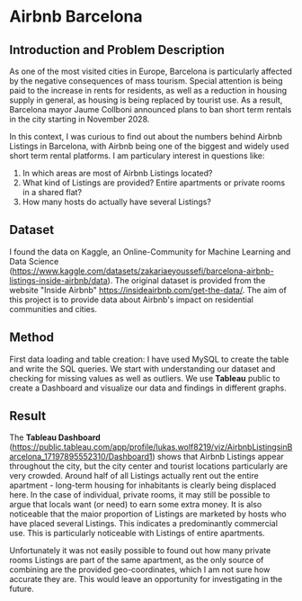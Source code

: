# Airbnb Barcelona

## Introduction and Problem Description
As one of the most visited cities in Europe, Barcelona is particularly affected by the negative consequences of mass tourism. Special attention is being paid to the increase in rents for residents, as well as a reduction in housing supply in general, as housing is being replaced by tourist use. As a result, Barcelona mayor Jaume Collboni announced plans to ban short term rentals in the city starting in November 2028.

In this context, I was curious to find out about the numbers behind Airbnb Listings in Barcelona, with Airbnb being one of the biggest and widely used short term rental platforms. 
I am particulary interest in questions like:

1. In which areas are most of Airbnb Listings located?
2. What kind of Listings are provided? Entire apartments or private rooms in a shared flat?
3. How many hosts do actually have several Listings?

## Dataset
I found the data on Kaggle, an Online-Community for Machine Learning and Data Science (https://www.kaggle.com/datasets/zakariaeyoussefi/barcelona-airbnb-listings-inside-airbnb/data). The original dataset is provided from the website "Inside Airbnb" https://insideairbnb.com/get-the-data/. The aim of this project is to provide data about Airbnb's impact on residential communities and cities.

## Method
First data loading and table creation: I have used MySQL to create the table and write the SQL queries. We start with understanding our dataset and checking for missing values as well as outliers.
We use **Tableau** public to create a Dashboard and visualize our data and findings in different graphs.

## Result
The **Tableau Dashboard** (https://public.tableau.com/app/profile/lukas.wolf8219/viz/AirbnbListingsinBarcelona_17197895552310/Dashboard1) shows that Airbnb Listings appear throughout the city, but the city center and tourist locations particularly are very crowded. 
Around half of all Listings actually rent out the entire apartment - long-term housing for inhabitants is clearly being displaced here. In the case of individual, private rooms, it may still be possible to argue that locals want (or need) to earn some extra money.
It is also noticeable that the maior proportion of Listings are marketed by hosts who have placed several Listings. This indicates a predominantly commercial use. This is particularly noticeable with Listings of entire apartments.

Unfortunately it was not easily possible to found out how many private rooms Listings are part of the same apartment, as the only source of combining are the provided geo-coordinates, which I am not sure how accurate they are. This would leave an opportunity for investigating in the future.
